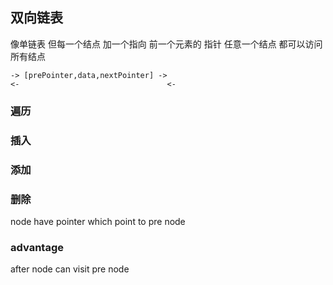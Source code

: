 ##  双向链表
像单链表 但每一个结点 加一个指向 前一个元素的 指针
任意一个结点 都可以访问 所有结点
```shell
-> [prePointer,data,nextPointer] ->
<- 								   <-
```
###   遍历



###   插入



###   添加



###   删除
node have pointer which point to pre node


###   advantage
after node can visit pre node
